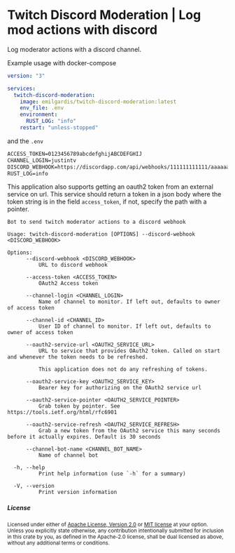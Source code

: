 Twitch Discord Moderation | Log mod actions with discord
============================================

Log moderator actions with a discord channel.

Example usage with docker-compose

```yml
version: "3"

services:
  twitch-discord-moderation:
    image: emilgardis/twitch-discord-moderation:latest
    env_file: .env
    environment:
      RUST_LOG: "info"
    restart: "unless-stopped"
```

and the `.env`

```txt
ACCESS_TOKEN=0123456789abcdefghijABCDEFGHIJ
CHANNEL_LOGIN=justintv
DISCORD_WEBHOOK=https://discordapp.com/api/webhooks/111111111111/aaaaaaaaaaaaaaa
RUST_LOG=info
```

This application also supports getting an oauth2 token from an external service on url. This service should return a token in a json body where the token string is in the field `access_token`, if not, specify the path with a pointer.

<!--BEGIN commandline options-->
```text
Bot to send twitch moderator actions to a discord webhook

Usage: twitch-discord-moderation [OPTIONS] --discord-webhook <DISCORD_WEBHOOK>

Options:
      --discord-webhook <DISCORD_WEBHOOK>
          URL to discord webhook

      --access-token <ACCESS_TOKEN>
          OAuth2 Access token

      --channel-login <CHANNEL_LOGIN>
          Name of channel to monitor. If left out, defaults to owner of access token

      --channel-id <CHANNEL_ID>
          User ID of channel to monitor. If left out, defaults to owner of access token

      --oauth2-service-url <OAUTH2_SERVICE_URL>
          URL to service that provides OAuth2 token. Called on start and whenever the token needs to be refreshed.

          This application does not do any refreshing of tokens.

      --oauth2-service-key <OAUTH2_SERVICE_KEY>
          Bearer key for authorizing on the OAuth2 service url

      --oauth2-service-pointer <OAUTH2_SERVICE_POINTER>
          Grab token by pointer. See https://tools.ietf.org/html/rfc6901

      --oauth2-service-refresh <OAUTH2_SERVICE_REFRESH>
          Grab a new token from the OAuth2 service this many seconds before it actually expires. Default is 30 seconds

      --channel-bot-name <CHANNEL_BOT_NAME>
          Name of channel bot

  -h, --help
          Print help information (use `-h` for a summary)

  -V, --version
          Print version information

```
<!--END commandline options-->

<h5> License </h5>

<sup>
Licensed under either of <a href="LICENSE-APACHE">Apache License, Version
2.0</a> or <a href="LICENSE-MIT">MIT license</a> at your option.
</sup>

<br>

<sub>
Unless you explicitly state otherwise, any contribution intentionally submitted
for inclusion in this crate by you, as defined in the Apache-2.0 license, shall
be dual licensed as above, without any additional terms or conditions.
</sub>
